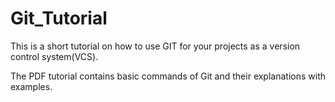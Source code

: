 # Git_Tutorial  

This is a short tutorial on how to use GIT for your projects as a version control system(VCS). 

The PDF tutorial contains basic commands of Git and their explanations with examples.




